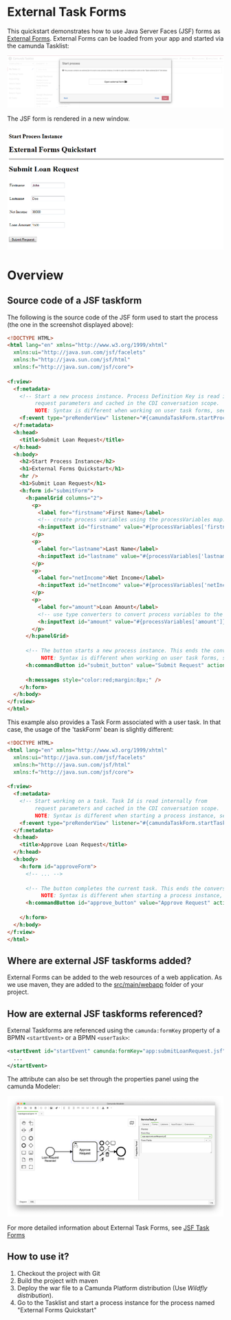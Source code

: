 # External Task Forms

This quickstart demonstrates how to use Java Server Faces (JSF) forms as [External Forms][5]. External Forms can be loaded from your app and started via the camunda Tasklist:

![External Forms Tasklist Screenshot][1]

The JSF form is rendered in a new window.

![External Forms Screenshot][2]

# Overview

## Source code of a JSF taskform

The following is the source code of the JSF form used to start the process (the one in the screenshot displayed above):

```html
<!DOCTYPE HTML>
<html lang="en" xmlns="http://www.w3.org/1999/xhtml"
  xmlns:ui="http://java.sun.com/jsf/facelets"
  xmlns:h="http://java.sun.com/jsf/html"
  xmlns:f="http://java.sun.com/jsf/core">

<f:view>
  <f:metadata>
    <!-- Start a new process instance. Process Definition Key is read internally from
         request parameters and cached in the CDI conversation scope.
         NOTE: Syntax is different when working on user task forms, see file "approveLoanRequest.xhtml". -->
    <f:event type="preRenderView" listener="#{camundaTaskForm.startProcessInstanceByKeyForm()}" />
  </f:metadata>
  <h:head>
    <title>Submit Loan Request</title>
  </h:head>
  <h:body>
    <h2>Start Process Instance</h2>
    <h1>External Forms Quickstart</h1>
    <hr />
    <h1>Submit Loan Request</h1>
    <h:form id="submitForm">
      <h:panelGrid columns="2">
        <p>
          <label for="firstname">First Name</label>
          <!-- create process variables using the processVariables map. -->
          <h:inputText id="firstname" value="#{processVariables['firstname']}" required="true" />
        </p>
        <p>
          <label for="lastname">Last Name</label>
          <h:inputText id="lastname" value="#{processVariables['lastname']}" required="true" />
        </p>
        <p>
          <label for="netIncome">Net Income</label>
          <h:inputText id="netIncome" value="#{processVariables['netIncome']}" converter="javax.faces.Integer" required="true" />
        </p>
        <p>
          <label for="amount">Loan Amount</label>
          <!-- use type converters to convert process variables to the correct type. -->
          <h:inputText id="amount" value="#{processVariables['amount']}" converter="javax.faces.Integer" required="true" />
        </p>
      </h:panelGrid>

      <!-- The button starts a new process instance. This ends the conversation and redirects us to the tasklist.
           NOTE: Syntax is different when working on user task forms, see file "approveLoanRequest.xhtml". -->
      <h:commandButton id="submit_button" value="Submit Request" action="#{camundaTaskForm.completeProcessInstanceForm()}" />

      <h:messages style="color:red;margin:8px;" />
    </h:form>
  </h:body>
</f:view>
</html>
```

This example also provides a Task Form associated with a user task. In that case, the usage of the 'taskForm' bean is slightly different:

```html
<!DOCTYPE HTML>
<html lang="en" xmlns="http://www.w3.org/1999/xhtml"
  xmlns:ui="http://java.sun.com/jsf/facelets"
  xmlns:h="http://java.sun.com/jsf/html"
  xmlns:f="http://java.sun.com/jsf/core">

<f:view>
  <f:metadata>
    <!-- Start working on a task. Task Id is read internally from
         request parameters and cached in the CDI conversation scope.
         NOTE: Syntax is different when starting a process instance, see file "submitLoanRequest.xhtml". -->
    <f:event type="preRenderView" listener="#{camundaTaskForm.startTaskForm()}" />
  </f:metadata>
  <h:head>
    <title>Approve Loan Request</title>
  </h:head>
  <h:body>
    <h:form id="approveForm">
      <!-- ... -->

      <!-- The button completes the current task. This ends the conversation and redirects us to the tasklist.
           NOTE: Syntax is different when starting a process instance, see file "submitLoanRequest.xhtml". -->
      <h:commandButton id="approve_button" value="Approve Request" action="#{camundaTaskForm.completeTask()}" />

    </h:form>
  </h:body>
</f:view>
</html>
```

## Where are external JSF taskforms added?

External Forms can be added to the web resources of a web application. As we use maven, they are added to the [src/main/webapp][4] folder of your project.

## How are external JSF taskforms referenced?

External Taskforms are referenced using the `camunda:formKey` property of a BPMN `<startEvent>` or a BPMN `<userTask>`:

```xml
<startEvent id="startEvent" camunda:formKey="app:submitLoanRequest.jsf" name="Loan Request Received">
  ...
</startEvent>
```

The attribute can also be set through the properties panel using the camunda Modeler:

![External Forms Screenshot Modeler][3]

For more detailed information about External Task Forms, see [JSF Task Forms][6]

## How to use it?

1. Checkout the project with Git
2. Build the project with maven
3. Deploy the war file to a Camunda Platform distribution (Use *Wildfly distribution*).
4. Go to the Tasklist and start a process instance for the process named "External Forms Quickstart"

[1]: docs/screenshot-tasklist.png
[2]: docs/screenshot.png
[3]: docs/screenshot-modeler.png
[4]: src/main/webapp
[5]: https://docs.camunda.org/manual/7.15/user-guide/task-forms/#external-task-forms
[6]: https://docs.camunda.org/manual/7.15/user-guide/task-forms/jsf-task-forms/
